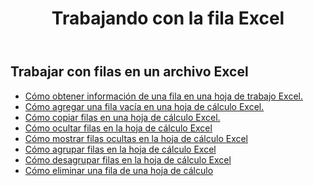 ﻿---
title: Trabajando con la fila Excel
second_title: Documen
linktitle: Fila
type: docs
url: /es/rows/
aliases: [/working-with-rows/]
keywords: Working with rows on an Excel file
description: Aspose.Cells Cloud REST API admite el trabajo con filas en un archivo Excel. El SDK admite varios lenguajes de desarrollo, como Android, C#, Go, Java, NodeJS, Perl, PHP, Python, Ruby y Swift.
weight: 100
kwords: Excel, Office Nube, REST API, Hoja de cálculo, PDF, CSV, Json, Markdown, Filas
---
## Trabajar con filas en un archivo Excel

- [Cómo obtener información de una fila en una hoja de trabajo Excel.](/cells/es/rows/get/row/)
- [Cómo agregar una fila vacía en una hoja de cálculo Excel.](/cells/es/rows/add/row/)
- [Cómo copiar filas en una hoja de cálculo Excel.](/cells/es/rows/copy/)
- [Cómo ocultar filas en la hoja de cálculo Excel](/cells/es/rows/hide/)
- [Cómo mostrar filas ocultas en la hoja de cálculo Excel](/cells/es/rows/unhide/)
- [Cómo agrupar filas en la hoja de cálculo Excel](/cells/es/rows/group/)
- [Cómo desagrupar filas en la hoja de cálculo Excel](/cells/es/rows/ungroup/)
- [Cómo eliminar una fila de una hoja de cálculo](/cells/es/rows/delete/)
